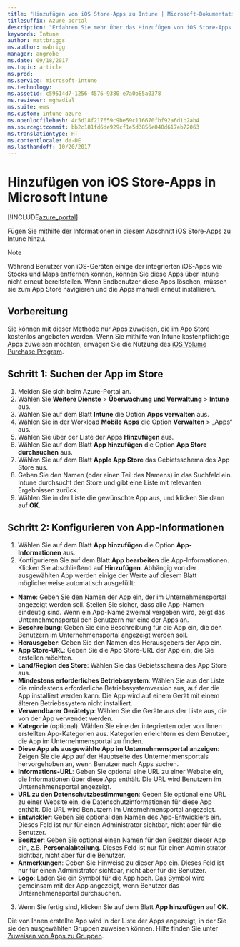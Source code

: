 ```yaml
---
title: "Hinzufügen von iOS Store-Apps zu Intune | Microsoft-Dokumentation"
titlesuffix: Azure portal
description: "Erfahren Sie mehr über das Hinzufügen von iOS Store-Apps in Intune.\""
keywords: Intune
author: mattbriggs
ms.author: mabrigg
manager: angrobe
ms.date: 09/18/2017
ms.topic: article
ms.prod: 
ms.service: microsoft-intune
ms.technology: 
ms.assetid: c59514d7-1256-4576-9380-e7a0b85a0378
ms.reviewer: mghadial
ms.suite: ems
ms.custom: intune-azure
ms.openlocfilehash: 4c5d18f217659c9be59c116670fbf92a6d1b2ab4
ms.sourcegitcommit: bb2c181fd6de929cf1e5d3856e048d617eb72063
ms.translationtype: HT
ms.contentlocale: de-DE
ms.lasthandoff: 10/20/2017
---
```

# <a name="how-to-add-ios-store-apps-to-microsoft-intune"></a>Hinzufügen von iOS Store-Apps in Microsoft Intune

[!INCLUDE[azure_portal](./includes/azure_portal.md)]


Fügen Sie mithilfe der Informationen in diesem Abschnitt iOS Store-Apps zu Intune hinzu.

>[!NOTE]
>Während Benutzer von iOS-Geräten einige der integrierten iOS-Apps wie Stocks und Maps entfernen können, können Sie diese Apps über Intune nicht erneut bereitstellen. Wenn Endbenutzer diese Apps löschen, müssen sie zum App Store navigieren und die Apps manuell erneut installieren.

## <a name="before-you-start"></a>Vorbereitung

Sie können mit dieser Methode nur Apps zuweisen, die im App Store kostenlos angeboten werden. Wenn Sie mithilfe von Intune kostenpflichtige Apps zuweisen möchten, erwägen Sie die Nutzung des [iOS Volume Purchase Program](vpp-apps-ios.md).


## <a name="step-1---search-for-the-app-in-the-store"></a>Schritt 1: Suchen der App im Store

1. Melden Sie sich beim Azure-Portal an.
2. Wählen Sie **Weitere Dienste** > **Überwachung und Verwaltung** > **Intune** aus.
3. Wählen Sie auf dem Blatt **Intune** die Option **Apps verwalten** aus.
4. Wählen Sie in der Workload **Mobile Apps** die Option **Verwalten** > „Apps“ aus.
5. Wählen Sie über der Liste der Apps **Hinzufügen** aus.
6. Wählen Sie auf dem Blatt **App hinzufügen** die Option **App Store durchsuchen** aus.
7. Wählen Sie auf dem Blatt **Apple App Store** das Gebietsschema des App Store aus.
8. Geben Sie den Namen (oder einen Teil des Namens) in das Suchfeld ein. Intune durchsucht den Store und gibt eine Liste mit relevanten Ergebnissen zurück.
9. Wählen Sie in der Liste die gewünschte App aus, und klicken Sie dann auf **OK**.

## <a name="step-2---configure-app-information"></a>Schritt 2: Konfigurieren von App-Informationen

1. Wählen Sie auf dem Blatt **App hinzufügen** die Option **App-Informationen** aus.
2. Konfigurieren Sie auf dem Blatt **App bearbeiten** die App-Informationen. Klicken Sie abschließend auf **Hinzufügen**. Abhängig von der ausgewählten App werden einige der Werte auf diesem Blatt möglicherweise automatisch ausgefüllt:
- **Name**: Geben Sie den Namen der App ein, der im Unternehmensportal angezeigt werden soll. Stellen Sie sicher, dass alle App-Namen eindeutig sind. Wenn ein App-Name zweimal vergeben wird, zeigt das Unternehmensportal den Benutzern nur eine der Apps an.
- **Beschreibung**: Geben Sie eine Beschreibung für die App ein, die den Benutzern im Unternehmensportal angezeigt werden soll.
- **Herausgeber**: Geben Sie den Namen des Herausgebers der App ein.
- **App Store-URL**: Geben Sie die App Store-URL der App ein, die Sie erstellen möchten.
- **Land/Region des Store**: Wählen Sie das Gebietsschema des App Store aus.
- **Mindestens erforderliches Betriebssystem**: Wählen Sie aus der Liste die mindestens erforderliche Betriebssystemversion aus, auf der die App installiert werden kann. Die App wird auf einem Gerät mit einem älteren Betriebssystem nicht installiert.
- **Verwendbarer Gerätetyp**: Wählen Sie die Geräte aus der Liste aus, die von der App verwendet werden.
- **Kategorie** (optional). Wählen Sie eine der integrierten oder von Ihnen erstellten App-Kategorien aus. Kategorien erleichtern es dem Benutzer, die App im Unternehmensportal zu finden.
- **Diese App als ausgewählte App im Unternehmensportal anzeigen**: Zeigen Sie die App auf der Hauptseite des Unternehmensportals hervorgehoben an, wenn Benutzer nach Apps suchen.
- **Informations-URL**: Geben Sie optional eine URL zu einer Website ein, die Informationen über diese App enthält. Die URL wird Benutzern im Unternehmensportal angezeigt.
- **URL zu den Datenschutzbestimmungen**: Geben Sie optional eine URL zu einer Website ein, die Datenschutzinformationen für diese App enthält. Die URL wird Benutzern im Unternehmensportal angezeigt.
- **Entwickler**: Geben Sie optional den Namen des App-Entwicklers ein. Dieses Feld ist nur für einen Administrator sichtbar, nicht aber für die Benutzer.
- **Besitzer**: Geben Sie optional einen Namen für den Besitzer dieser App ein, z.B. **Personalabteilung**.  Dieses Feld ist nur für einen Administrator sichtbar, nicht aber für die Benutzer.
- **Anmerkungen**: Geben Sie Hinweise zu dieser App ein. Dieses Feld ist nur für einen Administrator sichtbar, nicht aber für die Benutzer.
- **Logo**: Laden Sie ein Symbol für die App hoch. Das Symbol wird gemeinsam mit der App angezeigt, wenn Benutzer das Unternehmensportal durchsuchen.
3. Wenn Sie fertig sind, klicken Sie auf dem Blatt **App hinzufügen** auf **OK**.

Die von Ihnen erstellte App wird in der Liste der Apps angezeigt, in der Sie sie den ausgewählten Gruppen zuweisen können. Hilfe finden Sie unter [Zuweisen von Apps zu Gruppen](apps-deploy.md).
